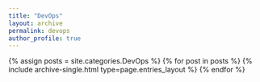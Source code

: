 ```yaml
---
title: "DevOps"
layout: archive
permalink: devops
author_profile: true
---
```


{% assign posts = site.categories.DevOps %}
{% for post in posts %} {% include archive-single.html type=page.entries_layout %} {% endfor %}
